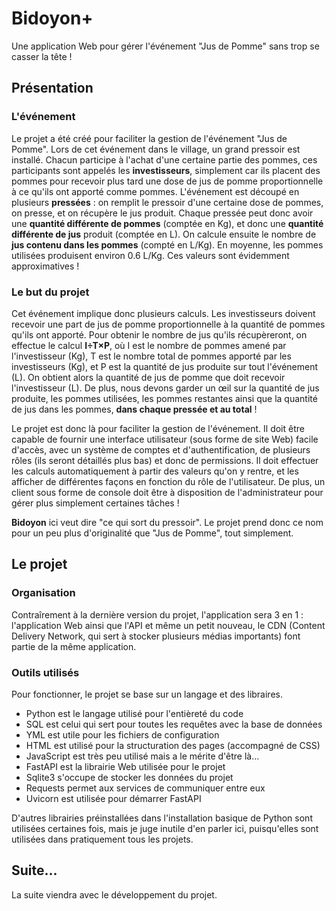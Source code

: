 # Bidoyon+
Une application Web pour gérer l'événement "Jus de Pomme" sans trop se casser la tête !

## Présentation

### L'événement
Le projet a été créé pour faciliter la gestion de l'événement "Jus de Pomme". Lors de cet événement dans le village, un grand pressoir est installé. Chacun participe à l'achat d'une certaine partie des pommes, ces participants sont appelés les **investisseurs**, simplement car ils placent des pommes pour recevoir plus tard une dose de jus de pomme proportionnelle à ce qu'ils ont apporté comme pommes. L'événement est découpé en plusieurs **pressées** : on remplit le pressoir d'une certaine dose de pommes, on presse, et on récupère le jus produit. Chaque pressée peut donc avoir une **quantité différente de pommes** (comptée en Kg), et donc une **quantité différente de jus** produit (comptée en L). On calcule ensuite le nombre de **jus contenu dans les pommes** (compté en L/Kg). En moyenne, les pommes utilisées produisent environ 0.6 L/Kg. Ces valeurs sont évidemment approximatives !

### Le but du projet
Cet événement implique donc plusieurs calculs. Les investisseurs doivent recevoir une part de jus de pomme proportionnelle à la quantité de pommes qu'ils ont apporté. Pour obtenir le nombre de jus qu'ils récupèreront, on effectue le calcul **I÷T×P**, où I est le nombre de pommes amené par l'investisseur (Kg), T est le nombre total de pommes apporté par les investisseurs (Kg), et P est la quantité de jus produite sur tout l'événement (L). On obtient alors la quantité de jus de pomme que doit recevoir l'investisseur (L). De plus, nous devons garder un œil sur la quantité de jus produite, les pommes utilisées, les pommes restantes ainsi que la quantité de jus dans les pommes, **dans chaque pressée et au total** !

Le projet est donc là pour faciliter la gestion de l'événement. Il doit être capable de fournir une interface utilisateur (sous forme de site Web) facile d'accès, avec un système de comptes et d'authentification, de plusieurs rôles (ils seront détaillés plus bas) et donc de permissions. Il doit effectuer les calculs automatiquement à partir des valeurs qu'on y rentre, et les afficher de différentes façons en fonction du rôle de l'utilisateur. De plus, un client sous forme de console doit être à disposition de l'administrateur pour gérer plus simplement certaines tâches !

**Bidoyon** ici veut dire "ce qui sort du pressoir". Le projet prend donc ce nom pour un peu plus d'originalité que "Jus de Pomme", tout simplement.

## Le projet

### Organisation
Contraîrement à la dernière version du projet, l'application sera 3 en 1 : l'application Web ainsi que l'API et même un petit nouveau, le CDN (Content Delivery Network, qui sert à stocker plusieurs médias importants) font partie de la même application.

### Outils utilisés
Pour fonctionner, le projet se base sur un langage et des libraires.
- Python est le langage utilisé pour l'entièreté du code
- SQL est celui qui sert pour toutes les requêtes avec la base de données
- YML est utile pour les fichiers de configuration
- HTML est utilisé pour la structuration des pages (accompagné de CSS)
- JavaScript est très peu utilisé mais a le mérite d'être là...
- FastAPI est la librairie Web utilisée pour le projet
- Sqlite3 s'occupe de stocker les données du projet
- Requests permet aux services de communiquer entre eux
- Uvicorn est utilisée pour démarrer FastAPI

D'autres librairies préinstallées dans l'installation basique de Python sont utilisées certaines fois, mais je juge inutile d'en parler ici, puisqu'elles sont utilisées dans pratiquement tous les projets.

## Suite...
La suite viendra avec le développement du projet.